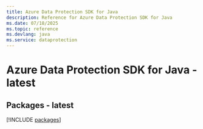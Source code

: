 ```yaml
---
title: Azure Data Protection SDK for Java
description: Reference for Azure Data Protection SDK for Java
ms.date: 07/18/2025
ms.topic: reference
ms.devlang: java
ms.service: dataprotection
---
```

# Azure Data Protection SDK for Java - latest
## Packages - latest
[!INCLUDE [packages](data-protection-index.md)]